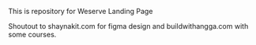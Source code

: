 This is repository for Weserve Landing Page

Shoutout to shaynakit.com for figma design and buildwithangga.com with some courses.
